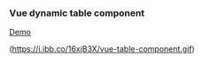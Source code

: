 ### Vue dynamic table component
[Demo](https://codesandbox.io/embed/github/jluispinilla/react-comment-component/tree/master/)

(https://i.ibb.co/16xjB3X/vue-table-component.gif)
